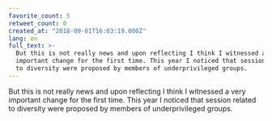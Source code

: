 ```yaml
---
favorite_count: 5
retweet_count: 0
created_at: "2018-09-01T16:03:19.000Z"
lang: en
full_text: >-
  But this is not really news and upon reflecting I think I witnessed a very
  important change for the first time. This year I noticed that session related
  to diversity were proposed by members of underprivileged groups.
---
```


But this is not really news and upon reflecting I think I witnessed a very
important change for the first time. This year I noticed that session related to
diversity were proposed by members of underprivileged groups.
